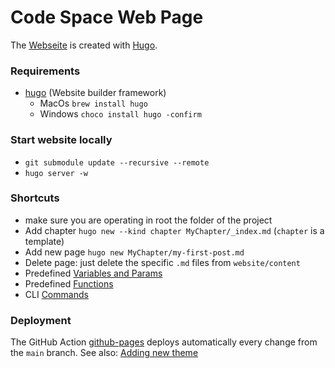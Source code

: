 # Code Space Web Page

The [Webseite](https://code-space.dev) is created with
[Hugo](https://gohugo.io).

### Requirements

* [hugo](gohugo.io) (Website builder framework)
  * MacOs `brew install hugo`
  * Windows `choco install hugo -confirm`

### Start website locally

* `git submodule update --recursive --remote`
* `hugo server -w`

### Shortcuts
* make sure you are operating in root the folder of the project
* Add chapter `hugo new --kind chapter MyChapter/_index.md` (`chapter` is a template)
* Add new page `hugo new MyChapter/my-first-post.md`
* Delete page: just delete the specific `.md` files from `website/content`
* Predefined [Variables and Params](https://gohugo.io/variables/)
* Predefined [Functions](https://gohugo.io/functions/)
* CLI [Commands](https://gohugo.io/commands/)

### Deployment

The GitHub
Action [github-pages](https://github.com/europace/duck-tech-wiki/blob/main/.github/workflows/github-pages.yml) deploys
automatically every change from the `main` branch. See also: [Adding new theme](https://gohugo.io/getting-started/quick-start/#step-3-add-a-theme)

